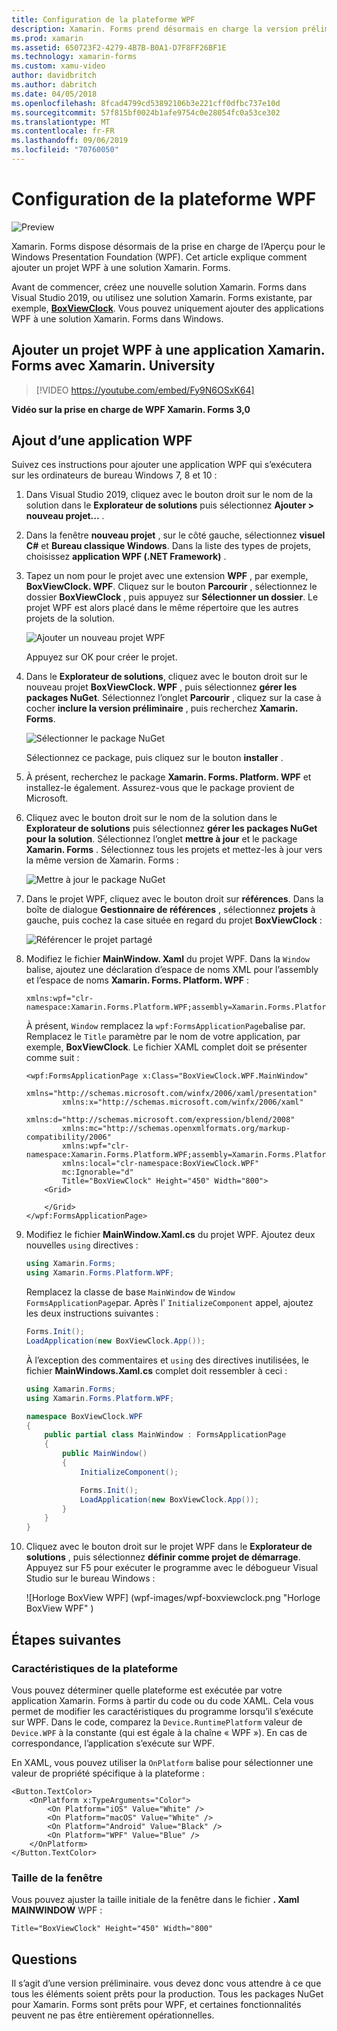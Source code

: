 ```yaml
---
title: Configuration de la plateforme WPF
description: Xamarin. Forms prend désormais en charge la version préliminaire de la plateforme WPF
ms.prod: xamarin
ms.assetid: 650723F2-4279-4B7B-B0A1-D7F8FF26BF1E
ms.technology: xamarin-forms
ms.custom: xamu-video
author: davidbritch
ms.author: dabritch
ms.date: 04/05/2018
ms.openlocfilehash: 8fcad4799cd53892106b3e221cff0dfbc737e10d
ms.sourcegitcommit: 57f815bf0024b1afe9754c0e28054fc0a53ce302
ms.translationtype: MT
ms.contentlocale: fr-FR
ms.lasthandoff: 09/06/2019
ms.locfileid: "70760050"
---
```

# <a name="wpf-platform-setup"></a>Configuration de la plateforme WPF

![Preview](~/media/shared/preview.png)

Xamarin. Forms dispose désormais de la prise en charge de l’Aperçu pour le Windows Presentation Foundation (WPF). Cet article explique comment ajouter un projet WPF à une solution Xamarin. Forms.

Avant de commencer, créez une nouvelle solution Xamarin. Forms dans Visual Studio 2019, ou utilisez une solution Xamarin. Forms existante, par exemple, [**BoxViewClock**](https://docs.microsoft.com/samples/xamarin/xamarin-forms-samples/boxview-boxviewclock). Vous pouvez uniquement ajouter des applications WPF à une solution Xamarin. Forms dans Windows.

## <a name="add-a-wpf-project-to-a-xamarinforms-app-with-xamarinuniversity"></a>Ajouter un projet WPF à une application Xamarin. Forms avec Xamarin. University

> [!VIDEO https://youtube.com/embed/Fy9N6OSxK64]

**Vidéo sur la prise en charge de WPF Xamarin. Forms 3,0**

## <a name="adding-a-wpf-app"></a>Ajout d’une application WPF

Suivez ces instructions pour ajouter une application WPF qui s’exécutera sur les ordinateurs de bureau Windows 7, 8 et 10 :

1. Dans Visual Studio 2019, cliquez avec le bouton droit sur le nom de la solution dans le **Explorateur de solutions** puis sélectionnez **Ajouter > nouveau projet...** .

2. Dans la fenêtre **nouveau projet** , sur le côté gauche, sélectionnez **visuel C#**  et **Bureau classique Windows**. Dans la liste des types de projets, choisissez **application WPF (.NET Framework)** . 

3. Tapez un nom pour le projet avec une extension **WPF** , par exemple, **BoxViewClock. WPF**. Cliquez sur le bouton **Parcourir** , sélectionnez le dossier **BoxViewClock** , puis appuyez sur **Sélectionner un dossier**. Le projet WPF est alors placé dans le même répertoire que les autres projets de la solution.

    ![Ajouter un nouveau projet WPF](wpf-images/add-new-project.png "Ajouter un nouveau projet WPF")

    Appuyez sur OK pour créer le projet.

4. Dans le **Explorateur de solutions**, cliquez avec le bouton droit sur le nouveau projet **BoxViewClock. WPF** , puis sélectionnez **gérer les packages NuGet**. Sélectionnez l’onglet **Parcourir** , cliquez sur la case à cocher **inclure la version préliminaire** , puis recherchez **Xamarin. Forms**.

    ![Sélectionner le package NuGet](wpf-images/select-nuget-package.png "Sélectionner le package NuGet")

    Sélectionnez ce package, puis cliquez sur le bouton **installer** .

5. À présent, recherchez le package **Xamarin. Forms. Platform. WPF** et installez-le également. Assurez-vous que le package provient de Microsoft.

6. Cliquez avec le bouton droit sur le nom de la solution dans le **Explorateur de solutions** puis sélectionnez **gérer les packages NuGet pour la solution**. Sélectionnez l’onglet **mettre à jour** et le package **Xamarin. Forms** . Sélectionnez tous les projets et mettez-les à jour vers la même version de Xamarin. Forms :

    ![Mettre à jour le package NuGet](wpf-images/update-nuget-package.png "Mettre à jour le package NuGet") 

7. Dans le projet WPF, cliquez avec le bouton droit sur **références**. Dans la boîte de dialogue **Gestionnaire de références** , sélectionnez **projets** à gauche, puis cochez la case située en regard du projet **BoxViewClock** :

    ![Référencer le projet partagé](wpf-images/reference-shared-project.png "Référencer le projet partagé")

8. Modifiez le fichier **MainWindow. Xaml** du projet WPF. Dans la `Window` balise, ajoutez une déclaration d’espace de noms XML pour l’assembly et l’espace de noms **Xamarin. Forms. Platform. WPF** :

    ```xaml
    xmlns:wpf="clr-namespace:Xamarin.Forms.Platform.WPF;assembly=Xamarin.Forms.Platform.WPF"
    ```

    À présent, `Window` remplacez la `wpf:FormsApplicationPage`balise par. Remplacez le `Title` paramètre par le nom de votre application, par exemple, **BoxViewClock**. Le fichier XAML complet doit se présenter comme suit :

    ```xaml
    <wpf:FormsApplicationPage x:Class="BoxViewClock.WPF.MainWindow"
            xmlns="http://schemas.microsoft.com/winfx/2006/xaml/presentation"
            xmlns:x="http://schemas.microsoft.com/winfx/2006/xaml"
            xmlns:d="http://schemas.microsoft.com/expression/blend/2008"
            xmlns:mc="http://schemas.openxmlformats.org/markup-compatibility/2006"
            xmlns:wpf="clr-namespace:Xamarin.Forms.Platform.WPF;assembly=Xamarin.Forms.Platform.WPF"
            xmlns:local="clr-namespace:BoxViewClock.WPF"
            mc:Ignorable="d"
            Title="BoxViewClock" Height="450" Width="800">
        <Grid>
        
        </Grid>
    </wpf:FormsApplicationPage>
    ```

9. Modifiez le fichier **MainWindow.Xaml.cs** du projet WPF. Ajoutez deux nouvelles `using` directives :

    ```csharp
    using Xamarin.Forms;
    using Xamarin.Forms.Platform.WPF;
    ```

    Remplacez la classe de base `MainWindow` de `Window` `FormsApplicationPage`par. Après l' `InitializeComponent` appel, ajoutez les deux instructions suivantes :

    ```csharp
    Forms.Init();
    LoadApplication(new BoxViewClock.App());
    ```
    
    À l’exception des commentaires et `using` des directives inutilisées, le fichier **MainWindows.Xaml.cs** complet doit ressembler à ceci :

    ```csharp
    using Xamarin.Forms;
    using Xamarin.Forms.Platform.WPF;

    namespace BoxViewClock.WPF
    {
        public partial class MainWindow : FormsApplicationPage
        {
            public MainWindow()
            {
                InitializeComponent();

                Forms.Init();
                LoadApplication(new BoxViewClock.App());
            }
        }
    }
    ```

10. Cliquez avec le bouton droit sur le projet WPF dans le **Explorateur de solutions** , puis sélectionnez **définir comme projet de démarrage**. Appuyez sur F5 pour exécuter le programme avec le débogueur Visual Studio sur le bureau Windows :

    ![Horloge BoxView WPF] (wpf-images/wpf-boxviewclock.png "Horloge BoxView WPF" )

## <a name="next-steps"></a>Étapes suivantes

### <a name="platform-specifics"></a>Caractéristiques de la plateforme

Vous pouvez déterminer quelle plateforme est exécutée par votre application Xamarin. Forms à partir du code ou du code XAML. Cela vous permet de modifier les caractéristiques du programme lorsqu’il s’exécute sur WPF. Dans le code, comparez la `Device.RuntimePlatform` valeur de `Device.WPF` à la constante (qui est égale à la chaîne « WPF »). En cas de correspondance, l’application s’exécute sur WPF.

En XAML, vous pouvez utiliser la `OnPlatform` balise pour sélectionner une valeur de propriété spécifique à la plateforme :

```xaml
<Button.TextColor>
    <OnPlatform x:TypeArguments="Color">
        <On Platform="iOS" Value="White" />
        <On Platform="macOS" Value="White" />
        <On Platform="Android" Value="Black" />
        <On Platform="WPF" Value="Blue" />
    </OnPlatform>
</Button.TextColor>
```

### <a name="window-size"></a>Taille de la fenêtre

Vous pouvez ajuster la taille initiale de la fenêtre dans le fichier **. Xaml MAINWINDOW** WPF :

```xaml
Title="BoxViewClock" Height="450" Width="800"
```

## <a name="issues"></a>Questions

Il s’agit d’une version préliminaire. vous devez donc vous attendre à ce que tous les éléments soient prêts pour la production. Tous les packages NuGet pour Xamarin. Forms sont prêts pour WPF, et certaines fonctionnalités peuvent ne pas être entièrement opérationnelles.
